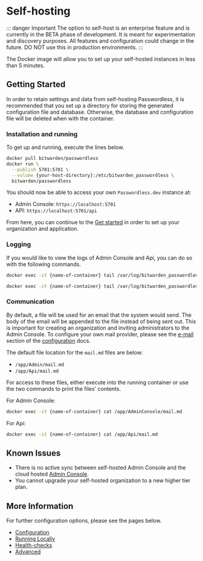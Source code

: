 # Self-hosting <Badge text="Beta" type="warning"/>

::: danger Important
The option to self-host is an enterprise feature and is currently in the BETA phase of development. It is meant for experimentation and discovery purposes.
All features and configuration could change in the future. DO NOT use this in production environments.
:::

The Docker image will allow you to set up your self-hosted instances in less than 5 minutes.

## Getting Started

In order to retain settings and data from self-hosting Passwordless, it is recommended that you set up a directory for
storing the generated configuration file and database. Otherwise, the database and configuration file will be deleted when with the container.

### Installation and running

To get up and running, execute the lines below.

```bash
docker pull bitwarden/passwordless
docker run \
  --publish 5701:5701 \
  --volume {your-host-directory}:/etc/bitwarden_passwordless \
  bitwarden/passwordless
```

You should now be able to access your own `Passwordless.dev` instance at:

- Admin Console: `https://localhost:5701`
- API: `https://localhost:5701/api`

From here, you can continue to the [Get started](get-started.md) in order to set up your organization and application.

### Logging

If you would like to view the logs of Admin Console and Api, you can do so with the following commands.

```bash
docker exec -it {name-of-container} tail /var/log/bitwarden_passwordless/api.log
```

```bash
docker exec -it {name-of-container} tail /var/log/bitwarden_passwordless/admin.log
```

### Communication

By default, a file will be used for an email that the system would send. The body of the email will be appended to the file instead of being
sent out.  This is important for creating an organization and inviting administrators to the Admin Console.  To configure your own
mail provider, please see the [e-mail](self-hosting/configuration.md#e-mail) section of the [configuration](self-hosting/configuration.md) docs.

The default file location for the `mail.md` files are below:
- `/app/Admin/mail.md`
- `/app/Api/mail.md`

For access to these files, either execute into the running container or use the two commands to print the files' contents.

For Admin Console:
```bash
docker exec -it {name-of-container} cat /app/AdminConsole/mail.md
```
For Api:
```bash
docker exec -it {name-of-container} cat /app/Api/mail.md
```

## Known Issues

- There is no active sync between self-hosted Admin Console and the cloud hosted [Admin Console](https://admin.passwordless.dev).
- You cannot upgrade your self-hosted organization to a new higher tier plan.

## More Information

For further configuration options, please see the pages below.

- [Configuration](self-hosting/configuration.md)
- [Running Locally](self-hosting/running-locally.md) <Badge text="examples" type="warning"/>
- [Health-checks](self-hosting/health-checks.md)
- [Advanced](self-hosting/advanced.md)
